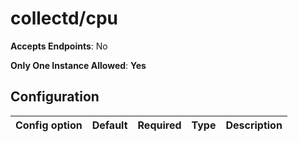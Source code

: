 <!--- GENERATED BY gomplate from scripts/docs/monitor-page.md.tmpl --->

# collectd/cpu


**Accepts Endpoints**: No

**Only One Instance Allowed**: **Yes**

## Configuration

| Config option | Default | Required | Type | Description |
| --- | --- | --- | --- | --- |






